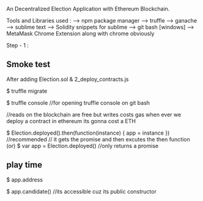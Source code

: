 An Decentralized Election Application with Ethereum Blockchain.

Tools and Libraries used :
 --> npm package manager
 --> truffle 
 --> ganache
 --> sublime text
 --> Solidity snippets for sublime
 --> git bash [windows]
 --> MetaMask Chrome Extension along with chrome obviously


Step - 1 :

Smoke test 
----------
   After adding Election.sol & 2_deploy_contracts.js 
  
   $ truffle migrate   

   $ truffle console   //for opening truffle console on git bash

   //reads on the blockchain are free but writes costs gas when ever we deploy a contract in ethereum its gonna cost a ETH

   $ Election.deployed().then(function(instance) { app = instance })  //recommended // it gets the promise and then excutes the then function
            (or)
   $ var app = Election.deployed()  //only returns a promise  

   play time
   ---------
   $ app.address
   
   $ app.candidate()  //its accessible cuz its public constructor

   
   
   